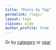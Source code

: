 ```yaml
---
title: "Posts by Tag"
permalink: /tags/
layout: tags
classes: wide
author_profile: true
---
```

Or by <a href="/categories/">category</a> or <a href="/blog/">year</a>